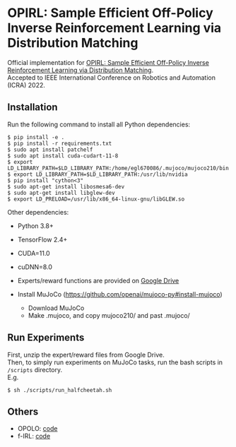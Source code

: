 # OPIRL: Sample  Efficient Off-Policy Inverse  Reinforcement  Learning  via Distribution  Matching

Official implementation for [OPIRL: Sample Efficient Off-Policy Inverse Reinforcement Learning via Distribution Matching](https://arxiv.org/abs/2109.04307).  
Accepted to IEEE International Conference on Robotics and Automation (ICRA) 2022.

## Installation

Run the following command to install all Python dependencies:
```
$ pip install -e .
$ pip install -r requirements.txt
$ sudo apt install patchelf
$ sudo apt install cuda-cudart-11-8 
$ export LD_LIBRARY_PATH=$LD_LIBRARY_PATH:/home/egl670086/.mujoco/mujoco210/bin 
$ export LD_LIBRARY_PATH=$LD_LIBRARY_PATH:/usr/lib/nvidia 
$ pip install "cython<3"
$ sudo apt-get install libosmesa6-dev
$ sudo apt-get install libglew-dev
$ export LD_PRELOAD=/usr/lib/x86_64-linux-gnu/libGLEW.so
```

Other dependencies:
- Python 3.8+
- TensorFlow 2.4+
- CUDA=11.0
- cuDNN=8.0

- Experts/reward functions are provided on [Google Drive](https://drive.google.com/file/d/1Hq5Iu8oMvA9bx_fvrUmburtevjLFhKit/view?usp=sharing)

- Install MuJoCo (https://github.com/openai/mujoco-py#install-mujoco)
    - Download MuJoCo
    - Make .mujoco, and copy mujoco210/ and past .mujoco/

## Run Experiments

First, unzip the expert/reward files from Google Drive.  
Then, to simply run experiments on MuJoCo tasks, run the bash scripts in `/scripts` directory.   
E.g.
```
$ sh ./scripts/run_halfcheetah.sh
```

## Others

- OPOLO: [code](https://github.com/illidanlab/opolo-code)
- f-IRL: [code](https://github.com/twni2016/f-IRL)
